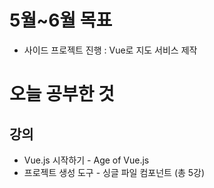 
# 5월~6월 목표 
 - 사이드 프로젝트 진행 : Vue로 지도 서비스 제작

# 오늘 공부한 것
 ## 강의
  - Vue.js 시작하기 - Age of Vue.js
  - 프로젝트 생성 도구 - 싱글 파일 컴포넌트 (총 5강)
